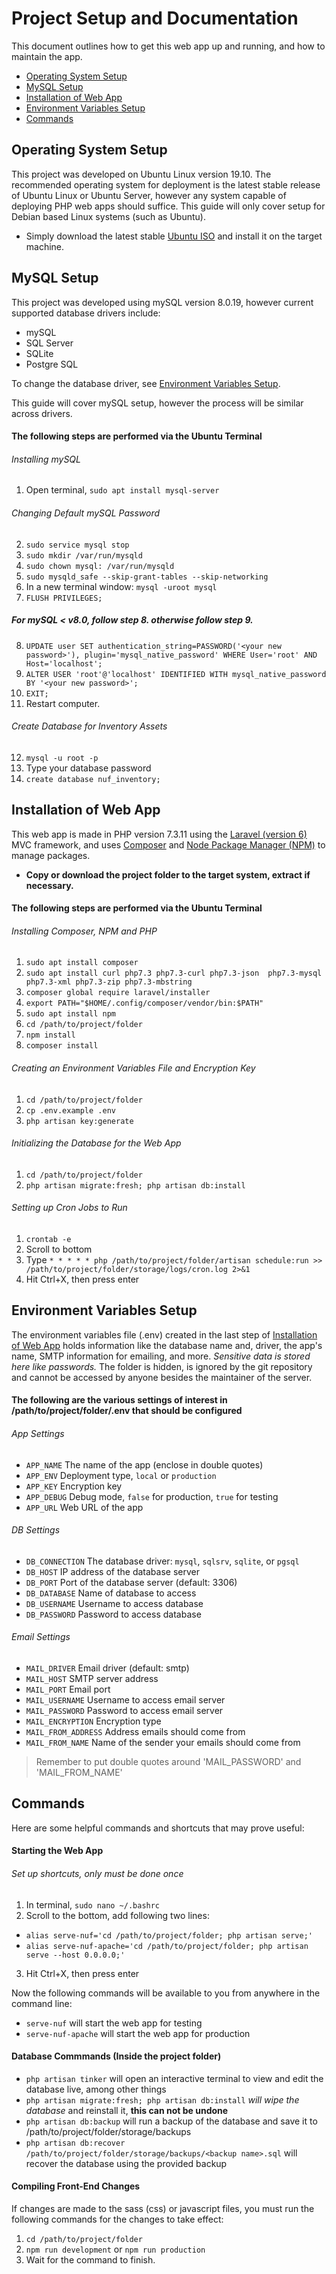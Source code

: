 # Project Setup and Documentation

This document outlines how to get this web app up and running, and how to maintain the app.

* [Operating System Setup](#os)
* [MySQL Setup](#mysql)
* [Installation of Web App](#installation)
* [Environment Variables Setup](#env)
* [Commands](#commands)

## <a name='os'></a> Operating System Setup

This project was developed on Ubuntu Linux version 19.10. The recommended operating system for deployment is the latest stable release of Ubuntu Linux or Ubuntu Server, however any system capable of deploying PHP web apps should suffice. This guide will only cover setup for Debian based Linux systems (such as Ubuntu).
* Simply download the latest stable [Ubuntu ISO](https://ubuntu.com/download) and install it on the target machine.

## <a name='mysql'></a> MySQL Setup

This project was developed using mySQL version 8.0.19, however current supported database drivers include:

* mySQL
* SQL Server
* SQLite
* Postgre SQL

To change the database driver, see [Environment Variables Setup](#env).

This guide will cover mySQL setup, however the process will be similar across drivers.

#### The following steps are performed via the Ubuntu Terminal
###### Installing mySQL

1. Open terminal, `sudo apt install mysql-server`

###### Changing Default mySQL Password

2. `sudo service mysql stop`
3. `sudo mkdir /var/run/mysqld`
4. `sudo chown mysql: /var/run/mysqld`
5. `sudo mysqld_safe --skip-grant-tables --skip-networking`
6. In a new terminal window: `mysql -uroot mysql`
7. `FLUSH PRIVILEGES;`

##### For mySQL < v8.0, follow step 8. otherwise follow step 9.
8. `UPDATE user SET authentication_string=PASSWORD('<your new password>'), plugin='mysql_native_password' WHERE User='root' AND Host='localhost';`
9. `ALTER USER 'root'@'localhost' IDENTIFIED WITH mysql_native_password BY '<your new password>';`
10. `EXIT;`
11. Restart computer.

###### Create Database for Inventory Assets
12. ```mysql -u root -p```
13. Type your database password
14. ```create database nuf_inventory;```


## <a name='installation'></a> Installation of Web App

This web app is made in PHP version 7.3.11 using the [Laravel (version 6)](https://laravel.com/) MVC framework, and uses [Composer](https://getcomposer.org/) and [Node Package Manager (NPM)](https://www.npmjs.com/) to manage packages.

* **Copy or download the project folder to the target system, extract if necessary.**

#### The following steps are performed via the Ubuntu Terminal
###### Installing Composer, NPM and PHP
1. `sudo apt install composer`
2. `sudo apt install curl php7.3 php7.3-curl php7.3-json  php7.3-mysql php7.3-xml php7.3-zip php7.3-mbstring`
3. `composer global require laravel/installer`
4. `export PATH="$HOME/.config/composer/vendor/bin:$PATH"`
5. `sudo apt install npm`
6. `cd /path/to/project/folder`
7. `npm install`
8. `composer install`

###### Creating an Environment Variables File and Encryption Key
1. `cd /path/to/project/folder`
2. `cp .env.example .env`
3. `php artisan key:generate`

###### Initializing the Database for the Web App
1. `cd /path/to/project/folder`
2. `php artisan migrate:fresh; php artisan db:install`

###### Setting up Cron Jobs to Run
1. `crontab -e`
2. Scroll to bottom
3. Type `* * * * * php /path/to/project/folder/artisan schedule:run >> /path/to/project/folder/storage/logs/cron.log 2>&1`
4. Hit Ctrl+X, then press enter

## <a name='env'></a> Environment Variables Setup

The environment variables file (.env) created in the last step of [Installation of Web App](#installation) holds information like the database name and, driver, the app's name, SMTP information for emailing, and more. *Sensitive data is stored here like passwords.* The folder is hidden, is ignored by the git repository and cannot be accessed by anyone besides the maintainer of the server.

#### The following are the various settings of interest in /path/to/project/folder/.env that should be configured
###### App Settings
* `APP_NAME` The name of the app (enclose in double quotes)
* `APP_ENV` Deployment type, `local` or `production`
* `APP_KEY` Encryption key
* `APP_DEBUG` Debug mode, `false` for production, `true` for testing
* `APP_URL` Web URL of the app

###### DB Settings
* `DB_CONNECTION` The database driver: `mysql`, `sqlsrv`, `sqlite`, or `pgsql`
* `DB_HOST` IP address of the database server
* `DB_PORT` Port of the database server (default: 3306)
* `DB_DATABASE` Name of database to access
* `DB_USERNAME` Username to access database
* `DB_PASSWORD` Password to access database

###### Email Settings
* `MAIL_DRIVER` Email driver (default: smtp)
* `MAIL_HOST` SMTP server address
* `MAIL_PORT` Email port
* `MAIL_USERNAME` Username to access email server
* `MAIL_PASSWORD` Password to access email server
* `MAIL_ENCRYPTION` Encryption type
* `MAIL_FROM_ADDRESS` Address emails should come from
* `MAIL_FROM_NAME` Name of the sender your emails should come from

> Remember to put double quotes around 'MAIL_PASSWORD' and 'MAIL_FROM_NAME'


## <a name='commands'></a> Commands

Here are some helpful commands and shortcuts that may prove useful:

#### Starting the Web App
###### Set up shortcuts, only must be done once
1. In terminal, `sudo nano ~/.bashrc`
2. Scroll to the bottom, add following two lines:
* `alias serve-nuf='cd /path/to/project/folder; php artisan serve;'`
* `alias serve-nuf-apache='cd /path/to/project/folder; php artisan serve --host 0.0.0.0;'`
3. Hit Ctrl+X, then press enter

Now the following commands will be available to you from anywhere in the command line:
* `serve-nuf` will start the web app for testing
* `serve-nuf-apache` will start the web app for production

#### Database Commmands (Inside the project folder)
* `php artisan tinker` will open an interactive terminal to view and edit the database live, among other things
* `php artisan migrate:fresh; php artisan db:install` *will wipe the database* and reinstall it, **this can not be undone**
* `php artisan db:backup` will run a backup of the database and save it to /path/to/project/folder/storage/backups
* `php artisan db:recover /path/to/project/folder/storage/backups/<backup name>.sql` will recover the database using the provided backup

#### Compiling Front-End Changes
If changes are made to the sass (css) or javascript files, you must run the following commands for the changes to take effect:
1. `cd /path/to/project/folder`
2. `npm run development` or `npm run production`
3. Wait for the command to finish.
